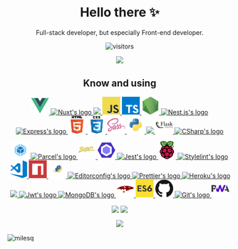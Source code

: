<h1 align="center">Hello there ✨</h1>

<p align="center">Full-stack developer, but especially Front-end developer.</p>

<p align="center">
  <img src="https://komarev.com/ghpvc/?username=MoneyIgos" alt="visitors" />
</p>

<p align="center">
    <img src="https://github-profile-trophy.vercel.app/?username=MoneyIgos&theme=onedark">
</p>

<h2 align="center">Know and using</h2>

<p align="center">
  <a title="Vue" href="http://vuejs.org/">
      <img width="40" src="https://raw.githubusercontent.com/github/explore/master/topics/vue/vue.png" alt="Vue's logo" />
  </a>

  <a title="Nuxt" href="https://nuxtjs.org/">
      <img width="40" src="https://avatars3.githubusercontent.com/u/23360933?s=280&v=4" alt="Nuxt's logo" />
  </a>
  
  <a title="Vuetify" href="https://vuetifyjs.com">
    <img height="40" src ="https://seeklogo.com/images/V/vuetify-logo-3BCF73C928-seeklogo.com.png" />
  </a>

  <a title="Javascript" href="https://developer.mozilla.org/en-US/docs/Web/JavaScript">
    <img width="40" src="https://raw.githubusercontent.com/github/explore/master/topics/javascript/javascript.png" alt="Javascript's logo" />
  </a>
  
  <a title="Typescript" href="https://www.typescriptlang.org/">
    <img width="40" src="https://raw.githubusercontent.com/github/explore/master/topics/typescript/typescript.png" alt="Typescript's logo" />
  </a>
  
  <a title="Nodejs" href="https://nodejs.org/">
    <img width="40" src="https://raw.githubusercontent.com/github/explore/master/topics/nodejs/nodejs.png" alt="Nodejs's logo" />
  </a>
  
  <a title="Nest.js" href="https://nestjs.com/">
    <img width="40" src="https://docs.nestjs.com/assets/logo-small.svg" alt="Nest.js's logo" />
  </a>
  
  <a title="Express" href="https://expressjs.com/">
     <img width="40" src="https://www.mindrops.com/images/expressJS.png" alt="Express's logo" />
  </a>

  <a title="Html" href="https://www.w3.org/html/">
      <img width="40" src="https://raw.githubusercontent.com/github/explore/master/topics/html/html.png" alt="Html's logo" />
  </a>      

  <a title="Css" href="https://css-tricks.com/">
      <img width="40" src="https://raw.githubusercontent.com/github/explore/master/topics/css/css.png" alt="Css's logo" />
  </a>

  <a title="Sass" href="https://sass-lang.com/">
      <img width="40" src="https://raw.githubusercontent.com/github/explore/master/topics/sass/sass.png" alt="Sass's logo" />
  </a>

  <a title="Python" href="https://www.python.org/">
    <img width="40" src="https://raw.githubusercontent.com/github/explore/master/topics/python/python.png" alt="Python's logo" />
  </a>
  
  <a title="Kotlin" href="https://kotlinlang.org/">
    <img width="40" src="https://external-content.duckduckgo.com/iu/?u=https%3A%2F%2Fupload.wikimedia.org%2Fwikipedia%2Fcommons%2Fthumb%2F7%2F74%2FKotlin-logo.svg%2F1200px-Kotlin-logo.svg.png&f=1&nofb=1"
  </a>
  
  <a title="Flask" href="https://flask.palletsprojects.com/">
    <img width="40" src="https://raw.githubusercontent.com/github/explore/master/topics/flask/flask.png" alt="Flask's logo" />
  </a>
  
  <a title="CSharp" href="http://www.cplusplus.com/">
    <img width="40" src="https://external-content.duckduckgo.com/iu/?u=https%3A%2F%2Fberkarat.com%2Fwp-content%2Fuploads%2F2018%2F10%2Fc-logo.png&f=1&nofb=1" alt="CSharp's logo" />
  </a>
</p>

<p align="center">
<a title="Webpack" href="https://webpack.js.org/">
    <img width="40" src="https://raw.githubusercontent.com/github/explore/master/topics/webpack/webpack.png" alt="Webpack's logo" />
</a>
  
<a title="Parcel" href="https://parceljs.org/">
    <img height="40" src="https://parceljs.org/assets/favicon.ico" alt="Parcel's logo" />
</a>

<a title="Babel" href="https://babeljs.io/">
    <img width="40" src="https://raw.githubusercontent.com/github/explore/master/topics/babel/babel.png" alt="Babel's logo" />
</a>

<a title="Eslint" href="https://eslint.org/">
    <img width="40" src="https://raw.githubusercontent.com/github/explore/master/topics/eslint/eslint.png" alt="Eslint's logo" />
</a>

<a title="Jest" href="https://jestjs.io/">
    <img height="40" src="https://seeklogo.com/images/J/jest-logo-F9901EBBF7-seeklogo.com.png" alt="Jest's logo" />
</a>

<a title="Raspberry-pi" href="https://www.raspberrypi.org/">
    <img width="40" src="https://raw.githubusercontent.com/github/explore/master/topics/raspberry-pi/raspberry-pi.png" alt="Raspberry-pi's logo" />
</a>
<a title="Stylelint" href="https://stylelint.io/">
    <img width="40" src="https://cdn.worldvectorlogo.com/logos/stylelint.svg" alt="Stylelint's logo" />
</a>

<a title="Visual-studio-code" href="https://code.visualstudio.com/">
    <img width="40" src="https://raw.githubusercontent.com/github/explore/master/topics/visual-studio-code/visual-studio-code.png" alt="Visual-studio-code's logo" />
</a>

<a title="Npm" href="https://www.npmjs.com/">
    <img width="40" src="https://raw.githubusercontent.com/github/explore/master/topics/npm/npm.png" alt="Npm's logo" />
</a>

<a title="Pip" href="https://pypi.org/project/pip/">
    <img width="40" src="https://raw.githubusercontent.com/github/explore/master/topics/pip/pip.png" alt="Pip's logo" />
</a>
<a title="Editorconfig" href="https://editorconfig.org/">
    <img width="40" src="https://panic.com/blog/wp-content/uploads/2015/02/edcon_color_transbg2.png" alt="Editorconfig's logo" />
</a>

<a title="Prettier" href="https://prettier.io/">
    <img width="40" src="https://avatars2.githubusercontent.com/u/25822731?s=400&v=4" alt="Prettier's logo" />
</a>

<a title="Heroku" href="https://heroku.com/">
    <img height="40" src="https://www.nicepng.com/png/full/223-2233246_heroku-logo-salesforce-heroku.png" alt="Heroku's logo" />
</a>

<a title="Netlify" href="https://www.netlify.com/">
    <img width="40" src="https://www.netlify.com/img/press/logos/logomark.png"
<a/>

<a title="Jwt" href="https://jwt.io/">
    <img width="40" src="https://jwt.io/img/pic_logo.svg" alt="Jwt's logo" />
</a>

<a title="Mongodb" href="https://www.mongodb.com/">
    <img width="40" src="https://external-content.duckduckgo.com/iu/?u=https%3A%2F%2Fmsdnshared.blob.core.windows.net%2Fmedia%2FMSDNBlogsFS%2Fprod.evol.blogs.msdn.com%2FCommunityServer.Blogs.Components.WeblogFiles%2F00%2F00%2F00%2F60%2F29%2Fmetablogapi%2F8712.mongodb-logo_19A95E89.png&f=1&nofb=1" alt="MongoDB's logo" />
</a>

<a title="Mongoose" href="https://mongoosejs.com/">
    <img width="40" src="https://raw.githubusercontent.com/github/explore/master/topics/mongoose/mongoose.png" alt="Mongoose's logo" />
</a>

  <a title="Es6" href="https://developer.mozilla.org/en-US/docs/Web/JavaScript">
      <img width="40" src="https://raw.githubusercontent.com/github/explore/master/topics/es6/es6.png" alt="Es6's logo" />
  </a>

<a title="Github" href="https://github.com">
    <img width="40" src="https://raw.githubusercontent.com/github/explore/master/topics/github/github.png" alt="Github's logo" />
</a>

<a title="Git" href="https://git-scm.com/">
    <img width="40" src="https://www.vectorlogo.zone/logos/git-scm/git-scm-icon.svg" alt="Git's logo" />
</a>

<a title="Pwa" href="https://web.dev/progressive-web-apps/">
    <img width="40" src="https://raw.githubusercontent.com/github/explore/master/topics/pwa/pwa.png" alt="Pwa's logo" />
</a>
</p>

<p align="center">

</p>

<p align="center">
  <img align="center" src="https://github-readme-stats.vercel.app/api?username=MoneyIgos&count_private=true&show_icons=true&theme=tokyonight" />
  <img align="center" src="https://github-readme-stats.vercel.app/api/top-langs/?username=MoneyIgos&layout=compact&theme=tokyonight" />
</p>
<p align="center">
  <img align="center" src="https://github-readme-stats.vercel.app/api/wakatime?username=MoneyIgos&theme=tokyonight"
</p>
  
  <p><img align="center" src="https://github-readme-streak-stats.herokuapp.com/?user=MoneyIgos&theme=tokyonight" alt="milesq" /></p>
